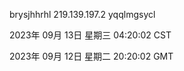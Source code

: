 brysjhhrhl 219.139.197.2 yqqlmgsycl

2023年 09月 13日 星期三 04:20:02 CST

2023年 09月 12日 星期二 20:20:02 GMT
